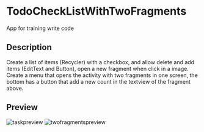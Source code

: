 # TodoCheckListWithTwoFragments

App for training write code

## Description
Create a list of items (Recycler) with a checkbox, and allow delete and add items (EditText and Button), open a new fragment when click in a image.
Create a menu that opens the activity with two fragments in one screen, the bottom has a button that add a new count in the textview of the fragment above.

## Preview

![taskpreview](https://user-images.githubusercontent.com/53240638/114182380-eda1c980-9918-11eb-993b-bde6d1d5e5d2.png) ![twofragmentspreview](https://user-images.githubusercontent.com/53240638/114182427-fbefe580-9918-11eb-9653-e2cb3b807485.png)
